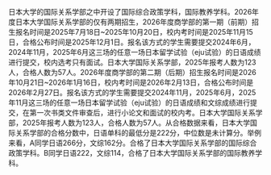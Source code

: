 日本大学的国际关系学部之中开设了国际综合政策学科，国际教养学科。2026年度日本大学国际关系学部的仅有两期招生，2026年度商学部的第一期（前期）招生报名时间是2025年7月18日~2025年10月20日，校内考时间是2025年11月15日，合格公布时间是2025年12月1日。报名该方式的学生需要提交2024年6月，2024年11月，2025年6月这三场的任意一场日本留学试验（eju试验）的日语成绩进行提交，校内选考只有面试。日本大学国际关系学部，2025年报考人数为123人，合格人数为57人。2026年度商学部的第二期（后期）招生报名时间是2026年10月21日~2026年1月16日，校内考时间是2026年2月13日，合格公布时间是2026年2月27日。报名该方式的学生需要提交2024年11月，2025年6月，2025年11月这三场的任意一场日本留学试验（eju试验）的日语成绩和文综成绩进行提交，在第一次书类文件审查后，进行小论文和面试的校内考。日本大学国际关系学部，2025年报考人数为123人，合格人数为57人。从合格数据来看，日本大学国际关系学部的合格分数中，日语单科的最低分是222分，中位数是未计算分。举例来看，A同学日语266分，文综162分。合格了日本大学国际关系学部的国际综合政策学科。B同学日语222，文综114，合格了日本大学国际关系学部的国际教养学科。